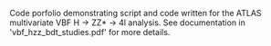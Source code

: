 Code porfolio demonstrating script and code written for the ATLAS multivariate VBF H -> ZZ* -> 4l analysis. See documentation in 'vbf_hzz_bdt_studies.pdf' for more details.
